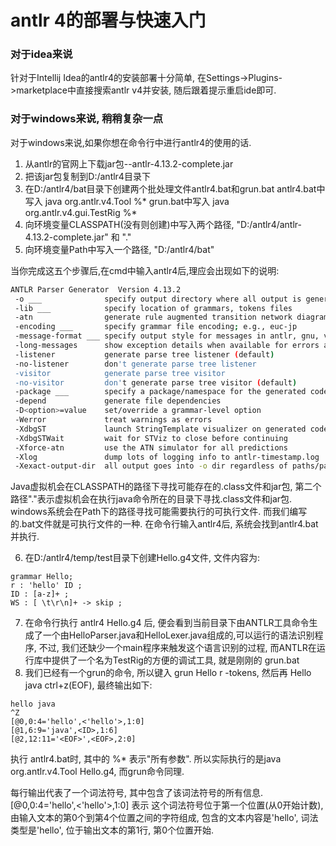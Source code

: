 # antlr 4的部署与快速入门

### 对于idea来说
针对于Intellij Idea的antlr4的安装部署十分简单, 在Settings->Plugins->marketplace中直接搜索antlr v4并安装, 随后跟着提示重启ide即可.
### 对于windows来说, 稍稍复杂一点
对于windows来说,如果你想在命令行中进行antlr4的使用的话.
1. 从antlr的官网上下载jar包--antlr-4.13.2-complete.jar
2. 把该jar包复制到D:/antlr4目录下
3. 在D:/antlr4/bat目录下创建两个批处理文件antlr4.bat和grun.bat
antlr4.bat中写入 java org.antlr.v4.Tool %*
grun.bat中写入 java org.antlr.v4.gui.TestRig %*
4. 向环境变量CLASSPATH(没有则创建)中写入两个路径, "D:/antlr4/antlr-4.13.2-complete.jar" 和 "." 
5. 向环境变量Path中写入一个路径, "D:/antlr4/bat"


当你完成这五个步骤后,在cmd中输入antlr4后,理应会出现如下的说明:
```bash
ANTLR Parser Generator  Version 4.13.2
 -o ___              specify output directory where all output is generated
 -lib ___            specify location of grammars, tokens files
 -atn                generate rule augmented transition network diagrams
 -encoding ___       specify grammar file encoding; e.g., euc-jp
 -message-format ___ specify output style for messages in antlr, gnu, vs2005
 -long-messages      show exception details when available for errors and warnings
 -listener           generate parse tree listener (default)
 -no-listener        don't generate parse tree listener
 -visitor            generate parse tree visitor
 -no-visitor         don't generate parse tree visitor (default)
 -package ___        specify a package/namespace for the generated code
 -depend             generate file dependencies
 -D<option>=value    set/override a grammar-level option
 -Werror             treat warnings as errors
 -XdbgST             launch StringTemplate visualizer on generated code
 -XdbgSTWait         wait for STViz to close before continuing
 -Xforce-atn         use the ATN simulator for all predictions
 -Xlog               dump lots of logging info to antlr-timestamp.log
 -Xexact-output-dir  all output goes into -o dir regardless of paths/package
 ```

Java虚拟机会在CLASSPATH的路径下寻找可能存在的.class文件和jar包, 第二个路径"."表示虚拟机会在执行java命令所在的目录下寻找.class文件和jar包. 
windows系统会在Path下的路径寻找可能需要执行的可执行文件. 而我们编写的.bat文件就是可执行文件的一种. 在命令行输入antlr4后, 系统会找到antlr4.bat并执行.

6. 在D:/antlr4/temp/test目录下创建Hello.g4文件, 文件内容为:
```
grammar Hello;
r : 'hello' ID ;
ID : [a-z]+ ;
WS : [ \t\r\n]+ -> skip ;
```
7. 在命令行执行 antlr4 Hello.g4 后, 便会看到当前目录下由ANTLR工具命令生成了一个由HelloParser.java和HelloLexer.java组成的,可以运行的语法识别程序, 不过, 我们还缺少一个main程序来触发这个语言识别的过程, 而ANTLR在运行库中提供了一个名为TestRig的方便的调试工具, 就是刚刚的 grun.bat
8. 我们已经有一个grun的命令, 所以键入 grun Hello r -tokens, 然后再 Hello java ctrl+z(EOF), 最终输出如下:
```
hello java
^Z
[@0,0:4='hello',<'hello'>,1:0]
[@1,6:9='java',<ID>,1:6]
[@2,12:11='<EOF>',<EOF>,2:0]
```

执行 antlr4.bat时, 其中的 %* 表示"所有参数". 所以实际执行的是java org.antlr.v4.Tool Hello.g4, 而grun命令同理.

每行输出代表了一个词法符号, 其中包含了该词法符号的所有信息. 
[@0,0:4='hello',<'hello'>,1:0] 表示 这个词法符号位于第一个位置(从0开始计数), 由输入文本的第0个到第4个位置之间的字符组成, 包含的文本内容是'hello', 词法类型是'hello', 位于输出文本的第1行, 第0个位置开始.